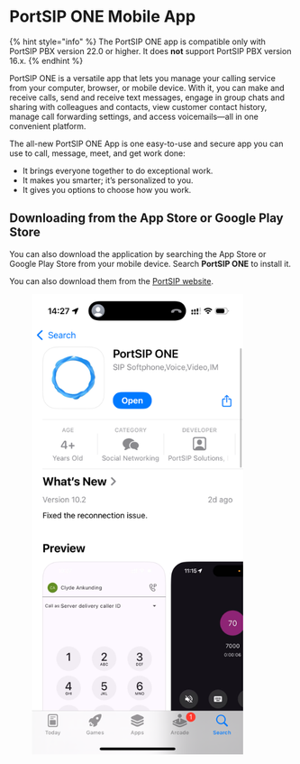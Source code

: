 # PortSIP ONE Mobile App

{% hint style="info" %}
The PortSIP ONE app is compatible only with PortSIP PBX version 22.0 or higher. It does **not** support PortSIP PBX version 16.x.
{% endhint %}

PortSIP ONE is a versatile app that lets you manage your calling service from your computer, browser, or mobile device. With it, you can make and receive calls, send and receive text messages, engage in group chats and sharing with colleagues and contacts, view customer contact history, manage call forwarding settings, and access voicemails—all in one convenient platform.

The all-new PortSIP ONE App is one easy-to-use and secure app you can use to call, message, meet, and get work done:

* It brings everyone together to do exceptional work.
* It makes you smarter; it’s personalized to you.
* It gives you options to choose how you work.

## Downloading from the App Store or Google Play Store

You can also download the application by searching the App Store or Google Play Store from your mobile device. Search **PortSIP ONE** to install it.

You can also download them from the [PortSIP website](https://www.portsip.com/download-portsip-one/).



<figure><img src="../../.gitbook/assets/portsip-one-mobile-1.png" alt="" width="375"><figcaption></figcaption></figure>

